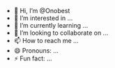 - 👋 Hi, I’m @Onobest
- 👀 I’m interested in ...
- 🌱 I’m currently learning ...
- 💞️ I’m looking to collaborate on ...
- 📫 How to reach me ...
- 😄 Pronouns: ...
- ⚡ Fun fact: ...

<!---
Onobest/Onobest is a ✨ special ✨ repository because its `README.md` (this file) appears on your GitHub profile.
You can click the Preview link to take a look at your changes.
--->
